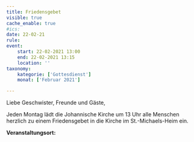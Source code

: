 ```yaml
---
title: Friedensgebet
visible: true
cache_enable: true
#ics: 
date: 22-02-21
rule: 
event:
	start: 22-02-2021 13:00
	end: 22-02-2021 13:15
	location: ''
taxonomy:
	kategorie: ['Gottesdienst']
	monat: ['Februar 2021']

---
```

Liebe Geschwister, Freunde und Gäste,

Jeden Montag lädt die Johannische Kirche um 13 Uhr alle Menschen herzlich zu einem Friedensgebet in die Kirche im St.-Michaels-Heim ein.



**Veranstaltungsort:** 


